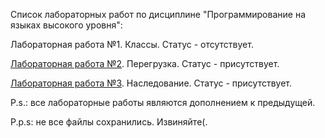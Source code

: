 Список лабораторных работ по дисциплине "Программирование на языках высокого уровня":

Лабораторная работа №1. Классы. Статус - отсутствует.

[Лабораторная работа №2](https://github.com/oooNAKooo/BSUIR/tree/main/3%20sem/PNaYaVU/lab_2). Перегрузка. Статус - присутствует.

[Лабораторная работа №3](https://github.com/oooNAKooo/BSUIR/tree/main/3%20sem/PNaYaVU/lab_3). Наследование. Статус - присутствует.

P.s.: все лабораторные работы являются дополнением к предыдущей.

P.p.s: не все файлы сохранились. Извиняйте(.
